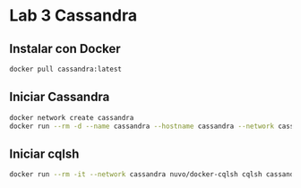 # Lab 3 Cassandra

## Instalar con Docker

```bash
docker pull cassandra:latest
```

## Iniciar Cassandra

```bash
docker network create cassandra
docker run --rm -d --name cassandra --hostname cassandra --network cassandra cassandra
```

## Iniciar cqlsh

```bash
docker run --rm -it --network cassandra nuvo/docker-cqlsh cqlsh cassandra 9042 --cqlversion='3.4.7'
```

